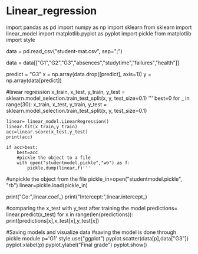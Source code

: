 # Linear_regression
import pandas as pd
import numpy as np
import sklearn
from sklearn import linear_model
import matplotlib.pyplot as pyplot
import pickle
from matplotlib import style

data = pd.read_csv("student-mat.csv", sep=";")


data = data[["G1","G2","G3","absences","studytime","failures","health"]]

predict = "G3"
x = np.array(data.drop([predict], axis=1))
y = np.array(data[predict])

#linear regression
x_train, x_test, y_train, y_test = sklearn.model_selection.train_test_split(x, y, test_size=0.1)
'''
best=0
for _ in range(30):
    x_train, x_test, y_train, y_test = sklearn.model_selection.train_test_split(x, y, test_size=0.1)

    linear= linear_model.LinearRegression()
    linear.fit(x_train,y_train)
    acc=linear.score(x_test,y_test)
    print(acc)

    if acc>best:
        best=acc
        #pickle the object to a file
        with open("studentmodel.pickle","wb") as f:
            pickle.dump(linear,f)'''
#unpickle the object from the file
pickle_in=open("studentmodel.pickle", "rb")
linear=pickle.load(pickle_in)

print("Co:",linear.coef_)
print("Intercept:",linear.intercept_)

#comparing the x_test with y_test after training the model
predictions= linear.predict(x_test)
for x in range(len(predictions)):
    print(predictions[x],x_test[x],y_test[x])

#Saving models and visualize data
#saving the model is  done through pickle module
p='G1'
style.use("ggplot")
pyplot.scatter(data[p],data["G3"])
pyplot.xlabel(p)
pyplot.ylabel("Final grade")
pyplot.show()

